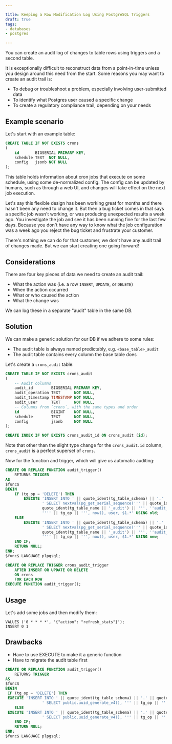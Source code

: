 ```yaml
---

title: Keeping a Row Modification Log Using PostgreSQL Triggers
draft: true
tags:
- databases
- postgres

---
```


You can create an audit log of changes to table rows using triggers and a second table.

It is exceptionally difficult to reconstruct data from a point-in-time unless you design around this need from the start. Some reasons you may want to create an audit trail is:

- To debug or troubleshoot a problem, especially involving user-submitted data
- To identify what Postgres user caused a specific change
- To create a regulatory compliance trail, depending on your needs

## Example scenario

Let's start with an example table:

```sql
CREATE TABLE IF NOT EXISTS crons
(
    id       BIGSERIAL PRIMARY KEY,
    schedule TEXT  NOT NULL,
    config   jsonb NOT NULL
);
```

This table holds information about cron jobs that execute on some schedule, using some de-normalized config. The config can be updated by humans, such as through a web UI, and changes will take effect on the next job execution.

Let's say this flexible design has been working great for months and there hasn't been any need to change it. But then a bug ticket comes in that says a specific job wasn't working, or was producing unexpected results a week ago. You investigate the job and see it has been running fine for the last few days. Because you don't have any way to know what the job configuration was a week ago you reject the bug ticket and frustrate your customer.

There's nothing we can do for that customer, we don't have any audit trail of changes made. But we can start creating one going forward!

## Considerations

There are four key pieces of data we need to create an audit trail:

- What the action was (i.e. a row `INSERT`, `UPDATE`, or `DELETE`)
- When the action occurred
- What or who caused the action
- What the change was

We can log these in a separate "audit" table in the same DB.

## Solution

We can make a generic solution for our DB if we adhere to some rules:

- The audit table is always named predictably, e.g. `<base_table>_audit`
- The audit table contains every column the base table does

Let's create a `crons_audit` table:

```sql
CREATE TABLE IF NOT EXISTS crons_audit
(
    -- Audit columns
    audit_id        BIGSERIAL PRIMARY KEY,
    audit_operation TEXT      NOT NULL,
    audit_timestamp TIMESTAMP NOT NULL,
    audit_user      TEXT      NOT NULL,
    -- Columns from `crons`, with the same types and order
    id              BIGINT    NOT NULL,
    schedule        TEXT      NOT NULL,
    config          jsonb     NOT NULL
);

CREATE INDEX IF NOT EXISTS crons_audit_id ON crons_audit (id);
```

Note that other than the slight type change for the `crons_audit.id` column, `crons_audit` is a perfect superset of `crons`.

Now for the function and trigger, which will give us automatic auditing:

```sql
CREATE OR REPLACE FUNCTION audit_trigger()
    RETURNS TRIGGER
AS
$func$
BEGIN
    IF (tg_op = 'DELETE') THEN
        EXECUTE 'INSERT INTO ' || quote_ident(tg_table_schema) || '.' || quote_ident(tg_table_name || '_audit') ||
                ' SELECT nextval(pg_get_serial_sequence(''' || quote_ident(tg_table_schema) || '.' ||
                quote_ident(tg_table_name || '_audit') || ''', ''audit_id'')), ' ||
                '''' || tg_op || ''', now(), user, $1.*' USING old;
    ELSE
        EXECUTE 'INSERT INTO ' || quote_ident(tg_table_schema) || '.' || quote_ident(tg_table_name || '_audit') ||
                ' SELECT nextval(pg_get_serial_sequence(''' || quote_ident(tg_table_schema) || '.' ||
                quote_ident(tg_table_name || '_audit') || ''', ''audit_id'')), ' ||
                '''' || tg_op || ''', now(), user, $1.*' USING new;
    END IF;
    RETURN NULL;
END;
$func$ LANGUAGE plpgsql;
```

```sql
CREATE OR REPLACE TRIGGER crons_audit_trigger
    AFTER INSERT OR UPDATE OR DELETE
    ON crons
    FOR EACH ROW
EXECUTE FUNCTION audit_trigger();
```

## Usage

Let's add some jobs and then modify them:

```sqlpostgres=# INSERT INTO crons (schedule, config)  
VALUES ('0 * * * *', '{"action": "refresh_stats"}');
INSERT 0 1
```

## Drawbacks

- Have to use EXECUTE to make it a generic function
- Have to migrate the audit table first

```sql
CREATE OR REPLACE FUNCTION audit_trigger()  
    RETURNS TRIGGER  
AS  
$func$  
BEGIN  
 IF (tg_op = 'DELETE') THEN  
 EXECUTE 'INSERT INTO ' || quote_ident(tg_table_schema) || '.' || quote_ident(tg_table_name || '_audit') ||  
                ' SELECT public.uuid_generate_v4(), ''' || tg_op || ''', now(), user, $1.*' USING old;  
    ELSE  
 EXECUTE 'INSERT INTO ' || quote_ident(tg_table_schema) || '.' || quote_ident(tg_table_name || '_audit') ||  
                ' SELECT public.uuid_generate_v4(), ''' || tg_op || ''', now(), user, $1.*' USING new;  
    END IF;  
    RETURN NULL;  
END;  
$func$ LANGUAGE plpgsql;
```
<!--stackedit_data:
eyJoaXN0b3J5IjpbLTU4NDQ4ODYzMiwtMTgxMjkwNzY5NSwtMT
Y4MzI5Mzc4OSwtMTQzNjA5NTg1MiwtNjMzNDUyOTE2XX0=
-->
